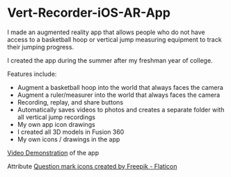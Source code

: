 # Vert-Recorder-iOS-AR-App

I made an augmented reality app that allows people who do not have access to a basketball hoop or vertical jump measuring equipment to track their jumping progress. 

I created the app during the summer after my freshman year of college.




Features include:
- Augment a basketball hoop into the world that always faces the camera
- Augment a ruler/measurer into the world that always faces the camera
- Recording, replay, and share buttons
- Automatically saves videos to photos and creates a separate folder with all vertical jump recordings
- My own app icon drawings 
- I created all 3D models in Fusion 360
- My own icons / drawings in the app

[Video Demonstration](https://youtu.be/fPUg-1XcmTk) of the app

Attribute <a href="https://www.flaticon.com/free-icons/question-mark" title="question mark icons">Question mark icons created by Freepik - Flaticon</a>
